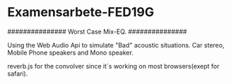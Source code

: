 # Examensarbete-FED19G

############### Worst Case Mix-EQ. ###############

Using the Web Audio Api to simulate "Bad" acoustic situations.
Car stereo, Mobile Phone speakers and Mono speaker.

reverb.js for the convolver since it´s working on most browsers(exept for safari).
